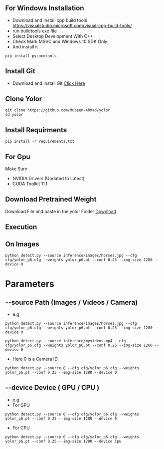 ## For Windows Installation 
* Download and Install cpp build tools https://visualstudio.microsoft.com/visual-cpp-build-tools/
* run buildtools exe file 
* Select Desktop Development With C++
* Check Mark MSVC and Windows 10 SDK Only
* And install it
```
pip install pycocotools
```

## Install Git 
* Download and Install Git <a href="https://git-scm.com/downloads"> Click Here</a>

## Clone Yolor
```
git clone https://github.com/Mubeen-Ahmad/yolor
cd yolor
```
## Install Requirments

```
pip install -r requirements.txt
```
## For Gpu 
Make Sure 

* NVIDIA Drivers (Updated to Latest)
* CUDA Toolkit 11.1

## Download Pretrained Weight

Download File and paste in the yolor Folder
<a href = "https://drive.google.com/file/d/1Tdn3yqpZ79X7R1Ql0zNlNScB1Dv9Fp76/view">Download</a>

## Execution

## On Images
```
python detect.py --source inference/images/horses.jpg --cfg cfg/yolor_p6.cfg --weights yolor_p6.pt --conf 0.25 --img-size 1280 --device 0

```
# Parameters
## --source Path (Images / Videos / Camera)
* e.g 
```
python detect.py --source inference/images/horses.jpg --cfg cfg/yolor_p6.cfg --weights yolor_p6.pt --conf 0.25 --img-size 1280 --device 0
```
```
python detect.py --source inference/myvideos.mp4 --cfg cfg/yolor_p6.cfg --weights yolor_p6.pt --conf 0.25 --img-size 1280 --device 0
```
* Here 0 is a Camera ID
```
python detect.py --source 0 --cfg cfg/yolor_p6.cfg --weights yolor_p6.pt --conf 0.25 --img-size 1280 --device 0

```
## --device Device ( GPU / CPU )
* e.g
* For GPU
 ```
 python detect.py --source 0 --cfg cfg/yolor_p6.cfg --weights yolor_p6.pt --conf 0.25 --img-size 1280 --device 0
 ```
* For CPU
 ```
 python detect.py --source 0 --cfg cfg/yolor_p6.cfg --weights yolor_p6.pt --conf 0.25 --img-size 1280 --device cpu
```
